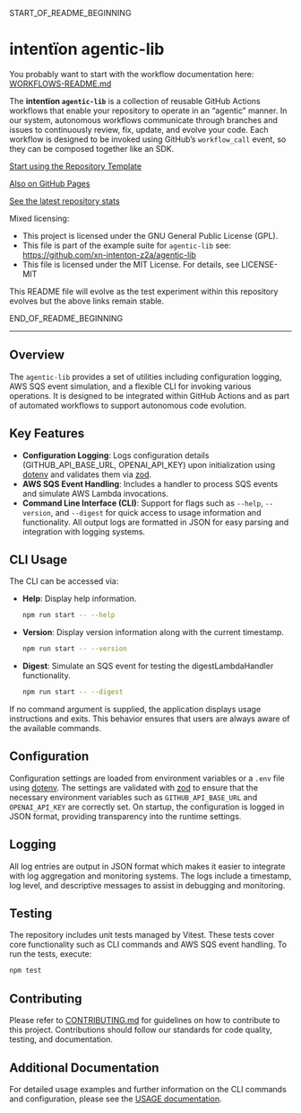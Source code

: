 START_OF_README_BEGINNING

# intentïon agentic-lib

You probably want to start with the workflow documentation here: [WORKFLOWS-README.md](https://github.com/xn-intenton-z2a/agentic-lib/blob/main/WORKFLOWS-README.md)

The **intentïon `agentic-lib`** is a collection of reusable GitHub Actions workflows that enable your repository to operate in an “agentic” manner. In our system, autonomous workflows communicate through branches and issues to continuously review, fix, update, and evolve your code. Each workflow is designed to be invoked using GitHub’s `workflow_call` event, so they can be composed together like an SDK.

[Start using the Repository Template](https://github.com/xn-intenton-z2a/repository0)

[Also on GitHub Pages](https://xn-intenton-z2a.github.io/agentic-lib/index.html)

[See the latest repository stats](https://xn-intenton-z2a.github.io/agentic-lib/latest.html)

Mixed licensing:
* This project is licensed under the GNU General Public License (GPL).
* This file is part of the example suite for `agentic-lib` see: https://github.com/xn-intenton-z2a/agentic-lib
* This file is licensed under the MIT License. For details, see LICENSE-MIT

This README file will evolve as the test experiment within this repository evolves but the above links remain stable.

END_OF_README_BEGINNING

---

## Overview

The `agentic-lib` provides a set of utilities including configuration logging, AWS SQS event simulation, and a flexible CLI for invoking various operations. It is designed to be integrated within GitHub Actions and as part of automated workflows to support autonomous code evolution.

## Key Features

- **Configuration Logging**: Logs configuration details (GITHUB_API_BASE_URL, OPENAI_API_KEY) upon initialization using [dotenv](https://github.com/motdotla/dotenv) and validates them via [zod](https://github.com/colinhacks/zod).
- **AWS SQS Event Handling**: Includes a handler to process SQS events and simulate AWS Lambda invocations.
- **Command Line Interface (CLI)**: Support for flags such as `--help`, `--version`, and `--digest` for quick access to usage information and functionality. All output logs are formatted in JSON for easy parsing and integration with logging systems.

## CLI Usage

The CLI can be accessed via:

- **Help**: Display help information.

  ```sh
  npm run start -- --help
  ```

- **Version**: Display version information along with the current timestamp.

  ```sh
  npm run start -- --version
  ```

- **Digest**: Simulate an SQS event for testing the digestLambdaHandler functionality.

  ```sh
  npm run start -- --digest
  ```

If no command argument is supplied, the application displays usage instructions and exits. This behavior ensures that users are always aware of the available commands.

## Configuration

Configuration settings are loaded from environment variables or a `.env` file using [dotenv](https://github.com/motdotla/dotenv). The settings are validated with [zod](https://github.com/colinhacks/zod) to ensure that the necessary environment variables such as `GITHUB_API_BASE_URL` and `OPENAI_API_KEY` are correctly set. On startup, the configuration is logged in JSON format, providing transparency into the runtime settings.

## Logging

All log entries are output in JSON format which makes it easier to integrate with log aggregation and monitoring systems. The logs include a timestamp, log level, and descriptive messages to assist in debugging and monitoring.

## Testing

The repository includes unit tests managed by Vitest. These tests cover core functionality such as CLI commands and AWS SQS event handling. To run the tests, execute:

```sh
npm test
```

## Contributing

Please refer to [CONTRIBUTING.md](../CONTRIBUTING.md) for guidelines on how to contribute to this project. Contributions should follow our standards for code quality, testing, and documentation.

## Additional Documentation

For detailed usage examples and further information on the CLI commands and configuration, please see the [USAGE documentation](docs/USAGE.md).

